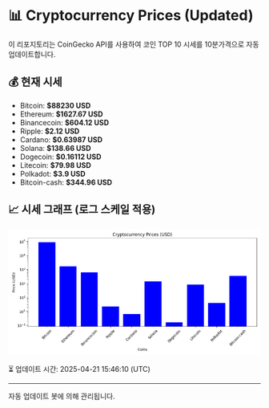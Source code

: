 
# 📊 Cryptocurrency Prices (Updated)

이 리포지토리는 CoinGecko API를 사용하여 코인 TOP 10 시세를 10분가격으로 자동 업데이트합니다.

## 💰 현재 시세
- Bitcoin: **$88230 USD**
- Ethereum: **$1627.67 USD**
- Binancecoin: **$604.12 USD**
- Ripple: **$2.12 USD**
- Cardano: **$0.63987 USD**
- Solana: **$138.66 USD**
- Dogecoin: **$0.16112 USD**
- Litecoin: **$79.98 USD**
- Polkadot: **$3.9 USD**
- Bitcoin-cash: **$344.96 USD**

## 📈 시세 그래프 (로그 스케일 적용)
![Crypto Prices](crypto_prices.png)

⏳ 업데이트 시간: 2025-04-21 15:46:10 (UTC)

---
자동 업데이트 봇에 의해 관리됩니다.
